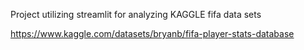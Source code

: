 Project utilizing streamlit for analyzing KAGGLE fifa data sets

https://www.kaggle.com/datasets/bryanb/fifa-player-stats-database